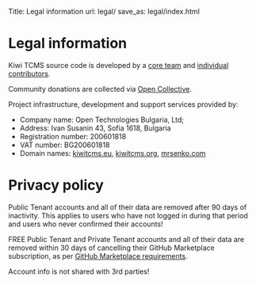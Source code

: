 Title: Legal information
url: legal/
save_as: legal/index.html

Legal information
=================

Kiwi TCMS source code is developed by a
[core team]({filename}team.html) and
[individual contributors](https://github.com/kiwitcms/Kiwi/graphs/contributors).

Community donations are collected via
[Open Collective](https://opencollective.com/kiwitcms).

Project infrastructure, development and support services provided by:

* Company name: Open Technologies Bulgaria, Ltd;
* Address: Ivan Susanin 43, Sofia 1618, Bulgaria
* Registration number: 200601818
* VAT number: BG200601818
* Domain names: [kiwitcms.eu](http://kiwitcms.eu),
                [kiwitcms.org](http://kiwitcms.org),
                [mrsenko.com](http://mrsenko.com/legal/)


Privacy policy
==============

Public Tenant accounts and all of their data are removed after 90 days of
inactivity. This applies to users who have not logged in during that period
and users who never confirmed their accounts!

FREE Public Tenant and Private Tenant accounts and all of their data
are removed within 30 days of cancelling their GitHub Marketplace subscription,
as per
[GitHub Marketplace requirements](https://developer.github.com/marketplace/integrating-with-the-github-marketplace-api/cancelling-plans/).


Account info is not shared with 3rd parties!
